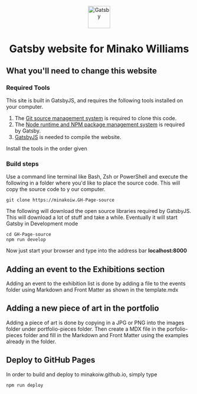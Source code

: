 <p align="center">
  <a href="https://www.gatsbyjs.com/?utm_source=starter&utm_medium=readme&utm_campaign=minimal-starter">
    <img alt="Gatsby" src="https://www.gatsbyjs.com/Gatsby-Monogram.svg" width="60" />
  </a>
</p>
<h1 align="center">
  Gatsby website for Minako Williams
</h1>

## What you'll need to change this website

### Required Tools

This site is built in GatsbyJS, and requires the following tools installed on your computer.

1. The [Git source management system](https://git-scm.com) is required to clone this code.
2. The [Node runtime and NPM package management system](https://nodejs.org) is required by Gatsby.
3. [GatsbyJS](https://www.gatsbyjs.com) is needed to compile the website.

Install the tools in the order given

### Build steps

Use a command line terminal like Bash, Zsh or PowerShell and execute the following
in a folder where you'd like to place the source code. This will copy the source code to y our computer.

```shell
git clone https://minakoiw.GH-Page-source
```

The following will download the open source libraries required by GatsbyJS. This will download a lot of stuff and take a while. Eventually it will start Gatsby in Development mode

```shell
cd GH-Page-source
npm run develop
```

Now just start your browser and type into the address bar **localhost:8000**

## Adding an event to the Exhibitions section

Adding an event to the exhibition list is done by adding a file to the events folder using Markdown and Front Matter as shown in the template.mdx

## Adding a new piece of art in the portfolio

Adding a piece of art is done by copying in a JPG or PNG into the images folder under portfolio-pieces folder. Then create a MDX file in the porfolio-pieces folder and fill in the Markdown and Front Matter using the examples already in the folder.

## Deploy to GitHub Pages

  In order to build and deploy to minakoiw.github.io, simply type
  
  ```shell
  npm run deploy
  ```